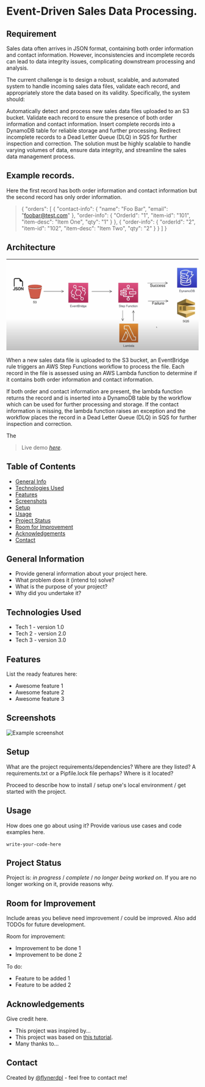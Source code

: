 # Event-Driven Sales Data Processing.

## Requirement
Sales data often arrives in JSON format, containing both order information and contact information. However, inconsistencies and incomplete records can lead to data integrity issues, complicating downstream processing and analysis.

The current challenge is to design a robust, scalable, and automated system to handle incoming sales data files, validate each record, and appropriately store the data based on its validity. Specifically, the system should:

Automatically detect and process new sales data files uploaded to an S3 bucket.
Validate each record to ensure the presence of both order information and contact information.
Insert complete records into a DynamoDB table for reliable storage and further processing.
Redirect incomplete records to a Dead Letter Queue (DLQ) in SQS for further inspection and correction.
The solution must be highly scalable to handle varying volumes of data, ensure data integrity, and streamline the sales data management process.

## Example records.

Here the first record has both order information and contact information but the second record has only order information.
>{
>    "orders": [
>        {
>            "contact-info": {
>                "name": "Foo Bar",
>                "email": "foobar@test.com"
>            },
>            "order-info": {
>                "OrderId": "1",
                "item-id": "101",
                "item-desc": "Item One",
                "qty": "1"
            }
        },
        {
            "order-info": {
                "orderId": "2",
                "item-id": "102",
                "item-desc": "Item Two",
                "qty": "2"
            }
        }
    ]
}

## Architecture
![architecture pic](project_architecture.png)

When a new sales data file is uploaded to the S3 bucket, an EventBridge rule triggers an AWS Step Functions workflow to process the file. Each record in the file is assessed using an AWS Lambda function to determine if it contains both order information and contact information.

If both order and contact information are present, the lambda function returns the record and is inserted into a DynamoDB table
by the workflow which can be used for further processing and storage.
If the contact information is missing, the lambda function raises an exception and the workflow places the record in a Dead Letter Queue (DLQ) in SQS for further inspection and correction.

The 

> Live demo [_here_](https://www.example.com). <!-- If you have the project hosted somewhere, include the link here. -->

## Table of Contents
* [General Info](#general-information)
* [Technologies Used](#technologies-used)
* [Features](#features)
* [Screenshots](#screenshots)
* [Setup](#setup)
* [Usage](#usage)
* [Project Status](#project-status)
* [Room for Improvement](#room-for-improvement)
* [Acknowledgements](#acknowledgements)
* [Contact](#contact)
<!-- * [License](#license) -->


## General Information
- Provide general information about your project here.
- What problem does it (intend to) solve?
- What is the purpose of your project?
- Why did you undertake it?
<!-- You don't have to answer all the questions - just the ones relevant to your project. -->


## Technologies Used
- Tech 1 - version 1.0
- Tech 2 - version 2.0
- Tech 3 - version 3.0


## Features
List the ready features here:
- Awesome feature 1
- Awesome feature 2
- Awesome feature 3


## Screenshots
![Example screenshot](./img/screenshot.png)
<!-- If you have screenshots you'd like to share, include them here. -->


## Setup
What are the project requirements/dependencies? Where are they listed? A requirements.txt or a Pipfile.lock file perhaps? Where is it located?

Proceed to describe how to install / setup one's local environment / get started with the project.


## Usage
How does one go about using it?
Provide various use cases and code examples here.

`write-your-code-here`


## Project Status
Project is: _in progress_ / _complete_ / _no longer being worked on_. If you are no longer working on it, provide reasons why.


## Room for Improvement
Include areas you believe need improvement / could be improved. Also add TODOs for future development.

Room for improvement:
- Improvement to be done 1
- Improvement to be done 2

To do:
- Feature to be added 1
- Feature to be added 2


## Acknowledgements
Give credit here.
- This project was inspired by...
- This project was based on [this tutorial](https://www.example.com).
- Many thanks to...


## Contact
Created by [@flynerdpl](https://www.flynerd.pl/) - feel free to contact me!


<!-- Optional -->
<!-- ## License -->
<!-- This project is open source and available under the [... License](). -->

<!-- You don't have to include all sections - just the one's relevant to your project -->
